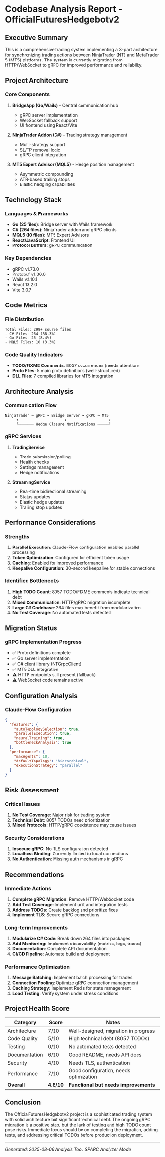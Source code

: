 # Codebase Analysis Report - OfficialFuturesHedgebotv2

## Executive Summary

This is a comprehensive trading system implementing a 3-part architecture for synchronizing trading actions between NinjaTrader (NT) and MetaTrader 5 (MT5) platforms. The system is currently migrating from HTTP/WebSocket to gRPC for improved performance and reliability.

## Project Architecture

### Core Components

1. **BridgeApp (Go/Wails)** - Central communication hub
   - gRPC server implementation
   - WebSocket fallback support
   - UI frontend using React/Vite
   
2. **NinjaTrader Addon (C#)** - Trading strategy management
   - Multi-strategy support
   - SL/TP removal logic
   - gRPC client integration
   
3. **MT5 Expert Advisor (MQL5)** - Hedge position management
   - Asymmetric compounding
   - ATR-based trailing stops
   - Elastic hedging capabilities

## Technology Stack

### Languages & Frameworks
- **Go (25 files)**: Bridge server with Wails framework
- **C# (264 files)**: NinjaTrader addon and gRPC clients
- **MQL5 (10 files)**: MT5 Expert Advisors
- **React/JavaScript**: Frontend UI
- **Protocol Buffers**: gRPC communication

### Key Dependencies
- gRPC v1.73.0
- Protobuf v1.36.6
- Wails v2.10.1
- React 18.2.0
- Vite 3.0.7

## Code Metrics

### File Distribution
```
Total Files: 299+ source files
- C# Files: 264 (88.3%)
- Go Files: 25 (8.4%)
- MQL5 Files: 10 (3.3%)
```

### Code Quality Indicators
- **TODO/FIXME Comments**: 8057 occurrences (needs attention)
- **Proto Files**: 5 main proto definitions (well-structured)
- **DLL Files**: 7 compiled libraries for MT5 integration

## Architecture Analysis

### Communication Flow

```
NinjaTrader → gRPC → Bridge Server → gRPC → MT5
     ↑                     ↓                   ↓
     └─────── Hedge Closure Notifications ─────┘
```

### gRPC Services

1. **TradingService**
   - Trade submission/polling
   - Health checks
   - Settings management
   - Hedge notifications

2. **StreamingService**
   - Real-time bidirectional streaming
   - Status updates
   - Elastic hedge updates
   - Trailing stop updates

## Performance Considerations

### Strengths
1. **Parallel Execution**: Claude-Flow configuration enables parallel processing
2. **Token Optimization**: Configured for efficient token usage
3. **Caching**: Enabled for improved performance
4. **Keepalive Configuration**: 30-second keepalive for stable connections

### Identified Bottlenecks
1. **High TODO Count**: 8057 TODO/FIXME comments indicate technical debt
2. **Mixed Communication**: HTTP/gRPC migration incomplete
3. **Large C# Codebase**: 264 files may benefit from modularization
4. **No Test Coverage**: No automated tests detected

## Migration Status

### gRPC Implementation Progress
- ✅ Proto definitions complete
- ✅ Go server implementation
- ✅ C# client library (NTGrpcClient)
- ✅ MT5 DLL integration
- ⚠️ HTTP endpoints still present (fallback)
- ⚠️ WebSocket code remains active

## Configuration Analysis

### Claude-Flow Configuration
```json
{
  "features": {
    "autoTopologySelection": true,
    "parallelExecution": true,
    "neuralTraining": true,
    "bottleneckAnalysis": true
  },
  "performance": {
    "maxAgents": 10,
    "defaultTopology": "hierarchical",
    "executionStrategy": "parallel"
  }
}
```

## Risk Assessment

### Critical Issues
1. **No Test Coverage**: Major risk for trading system
2. **Technical Debt**: 8057 TODOs need prioritization
3. **Mixed Protocols**: HTTP/gRPC coexistence may cause issues

### Security Considerations
1. **Insecure gRPC**: No TLS configuration detected
2. **Localhost Binding**: Currently limited to local connections
3. **No Authentication**: Missing auth mechanisms in gRPC

## Recommendations

### Immediate Actions
1. **Complete gRPC Migration**: Remove HTTP/WebSocket code
2. **Add Test Coverage**: Implement unit and integration tests
3. **Address TODOs**: Create backlog and prioritize fixes
4. **Implement TLS**: Secure gRPC connections

### Long-term Improvements
1. **Modularize C# Code**: Break down 264 files into packages
2. **Add Monitoring**: Implement observability (metrics, logs, traces)
3. **Documentation**: Complete API documentation
4. **CI/CD Pipeline**: Automate build and deployment

### Performance Optimization
1. **Message Batching**: Implement batch processing for trades
2. **Connection Pooling**: Optimize gRPC connection management
3. **Caching Strategy**: Implement Redis for state management
4. **Load Testing**: Verify system under stress conditions

## Project Health Score

| Category | Score | Notes |
|----------|-------|-------|
| Architecture | 7/10 | Well-designed, migration in progress |
| Code Quality | 5/10 | High technical debt (8057 TODOs) |
| Testing | 0/10 | No automated tests detected |
| Documentation | 6/10 | Good README, needs API docs |
| Security | 4/10 | Needs TLS, authentication |
| Performance | 7/10 | Good configuration, needs optimization |
| **Overall** | **4.8/10** | **Functional but needs improvements** |

## Conclusion

The OfficialFuturesHedgebotv2 project is a sophisticated trading system with solid architecture but significant technical debt. The ongoing gRPC migration is a positive step, but the lack of testing and high TODO count pose risks. Immediate focus should be on completing the migration, adding tests, and addressing critical TODOs before production deployment.

---
*Generated: 2025-08-06*
*Analysis Tool: SPARC Analyzer Mode*